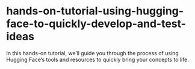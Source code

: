 # hands-on-tutorial-using-hugging-face-to-quickly-develop-and-test-ideas
In this hands-on tutorial, we’ll guide you through the process of using Hugging Face’s tools and resources to quickly bring your concepts to life.
